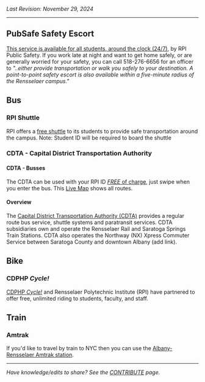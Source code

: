 _Last Revision: November 29, 2024_

---

## PubSafe Safety Escort
[This service is available for all students, around the clock (24/7)](https://publicsafety.rpi.edu/personal-safety/transportation), by RPI Public Safety. If you work late at night and want to get home safely, or are generally worried for your safety, you can call 518-276-6656 for an officer to _"..either provide transportation or walk you safely to your destination. A point-to-point safety escort is also available within a five-minute radius of the Rensselaer campus."_

## Bus
### RPI Shuttle
RPI offers a [free shuttle](https://info.rpi.edu/rensselaer-shuttle) to its students to provide safe transportation around the campus. Note: Student ID will be required to board the shuttle
### CDTA - Capital District Transportation Authority

#### CDTA - Busses
The CDTA can be used with your RPI ID [_FREE_ of charge](https://info.rpi.edu/parking-and-transportation/cdta-bus-service/), just swipe when you enter the bus. 
This [Live Map](https://www.cdta.org/service-map/) shows all routes.
#### Overview
The [Capital District Transportation Authority (CDTA)](https://www.cdta.org/routes) provides a regular route bus service, shuttle systems and paratransit services. CDTA subsidiaries own and operate the Rensselaer Rail and Saratoga Springs Train Stations. CDTA also operates the Northway (NX) Xpress Commuter Service between Saratoga County and downtown Albany (add link).

## Bike

### CDPHP _Cycle!_
[CDPHP _Cycle!_](https://info.rpi.edu/dean-students/09/19/2018/cdphp-cycle-comes-rensselaer) and Rensselaer Polytechnic Institute (RPI) have partnered to offer free, unlimited riding to students, faculty, and staff.

## Train
### Amtrak
If you'd like to travel by train to NYC then you can use the [Albany-Rensselaer Amtrak station](https://www.amtrak.com/stations/alb).


---
_Have knowledge/edits to share? See the [CONTRIBUTE](../../CONTRIBUTE.md) page._